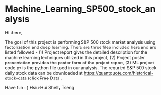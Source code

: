 # Machine_Learning_SP500_stock_analysis

Hi there, 

The goal of this project is performing S&amp;P 500 stock market analysis using factorization and deep learning. There are three files included here and are listed followed - (1) Project report gives the detailed description for the machine learning techniques utilized in this project, (2) Project poster presentation provides the poster form of the project report, (3) ML project code.py is the python file used in our analysis. The requried S&amp;P 500 stock daily stock data can be downloaded at https://quantquote.com/historical-stock-data (click Free Data).         

Have fun : ) 
Hsiu-Hui Shelly Tseng
